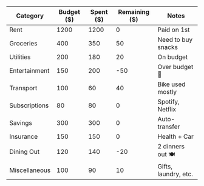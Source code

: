 | Category      | Budget ($) | Spent ($) | Remaining ($) | Notes                |
|---------------|------------|-----------|----------------|----------------------|
| Rent          | 1200       | 1200      | 0              | Paid on 1st          |
| Groceries     | 400        | 350       | 50             | Need to buy snacks   |
| Utilities     | 200        | 180       | 20             | On budget            |
| Entertainment | 150        | 200       | -50            | Over budget 🛑       |
| Transport     | 100        | 60        | 40             | Bike used mostly     |
| Subscriptions | 80         | 80        | 0              | Spotify, Netflix     |
| Savings       | 300        | 300       | 0              | Auto-transfer        |
| Insurance     | 150        | 150       | 0              | Health + Car         |
| Dining Out    | 120        | 140       | -20            | 2 dinners out 🍽️     |
| Miscellaneous | 100        | 90        | 10             | Gifts, laundry, etc. |
